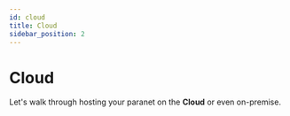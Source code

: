 ```yaml
---
id: cloud
title: Cloud
sidebar_position: 2
---
```


# Cloud

Let's walk through hosting your paranet on the **Cloud** or even on-premise. 

<!-- Deployment options -->
<!-- Requirements -->
<!-- Step by step  -->
<!-- Different plans? -->